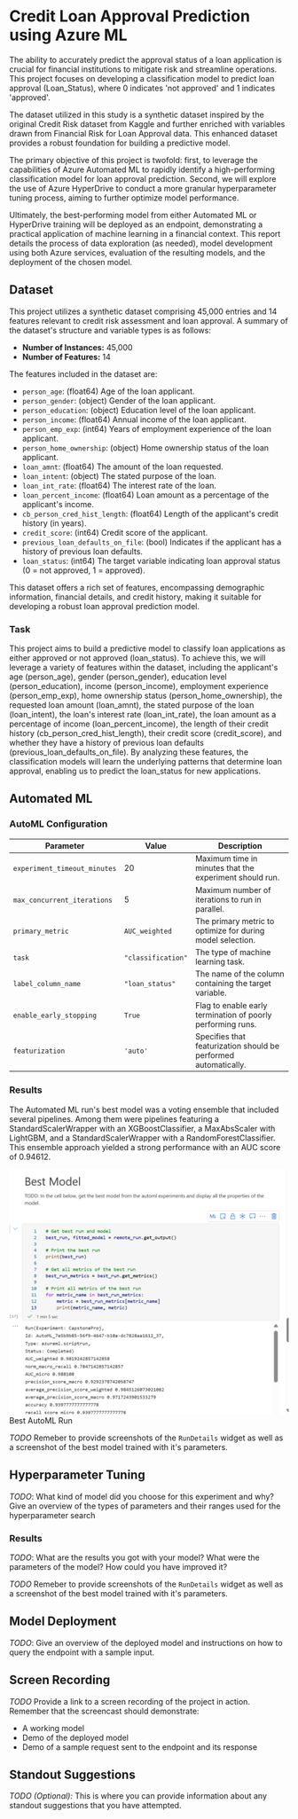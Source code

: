 # Credit Loan Approval Prediction using Azure ML

The ability to accurately predict the approval status of a loan application is crucial for financial institutions to mitigate risk and streamline operations. This project focuses on developing a classification model to predict loan approval (Loan_Status), where 0 indicates 'not approved' and 1 indicates 'approved'.

The dataset utilized in this study is a synthetic dataset inspired by the original Credit Risk dataset from Kaggle and further enriched with variables drawn from Financial Risk for Loan Approval data. This enhanced dataset provides a robust foundation for building a predictive model.

The primary objective of this project is twofold: first, to leverage the capabilities of Azure Automated ML to rapidly identify a high-performing classification model for loan approval prediction. Second, we will explore the use of Azure HyperDrive to conduct a more granular hyperparameter tuning process, aiming to further optimize model performance.

Ultimately, the best-performing model from either Automated ML or HyperDrive training will be deployed as an endpoint, demonstrating a practical application of machine learning in a financial context. This report details the process of data exploration (as needed), model development using both Azure services, evaluation of the resulting models, and the deployment of the chosen model.


## Dataset

This project utilizes a synthetic dataset comprising 45,000 entries and 14 features relevant to credit risk assessment and loan approval. A summary of the dataset's structure and variable types is as follows:

* **Number of Instances:** 45,000
* **Number of Features:** 14

The features included in the dataset are:

* `person_age`: (float64) Age of the loan applicant.
* `person_gender`: (object) Gender of the loan applicant.
* `person_education`: (object) Education level of the loan applicant.
* `person_income`: (float64) Annual income of the loan applicant.
* `person_emp_exp`: (int64) Years of employment experience of the loan applicant.
* `person_home_ownership`: (object) Home ownership status of the loan applicant.
* `loan_amnt`: (float64) The amount of the loan requested.
* `loan_intent`: (object) The stated purpose of the loan.
* `loan_int_rate`: (float64) The interest rate of the loan.
* `loan_percent_income`: (float64) Loan amount as a percentage of the applicant's income.
* `cb_person_cred_hist_length`: (float64) Length of the applicant's credit history (in years).
* `credit_score`: (int64) Credit score of the applicant.
* `previous_loan_defaults_on_file`: (bool) Indicates if the applicant has a history of previous loan defaults.
* `loan_status`: (int64) The target variable indicating loan approval status (0 = not approved, 1 = approved).

This dataset offers a rich set of features, encompassing demographic information, financial details, and credit history, making it suitable for developing a robust loan approval prediction model.



### Task

This project aims to build a predictive model to classify loan applications as either approved or not approved (loan_status). To achieve this, we will leverage a variety of features within the dataset, including the applicant's age (person_age), gender (person_gender), education level (person_education), income (person_income), employment experience (person_emp_exp), home ownership status (person_home_ownership), the requested loan amount (loan_amnt), the stated purpose of the loan (loan_intent), the loan's interest rate (loan_int_rate), the loan amount as a percentage of income (loan_percent_income), the length of their credit history (cb_person_cred_hist_length), their credit score (credit_score), and whether they have a history of previous loan defaults (previous_loan_defaults_on_file). By analyzing these features, the classification models will learn the underlying patterns that determine loan approval, enabling us to predict the loan_status for new applications.


## Automated ML

### AutoML Configuration

| Parameter                     | Value                   | Description                                                                 |
|-------------------------------|-------------------------|-----------------------------------------------------------------------------|
| `experiment_timeout_minutes`  | 20                      | Maximum time in minutes that the experiment should run.                       |
| `max_concurrent_iterations` | 5                       | Maximum number of iterations to run in parallel.                              |
| `primary_metric`            | `AUC_weighted`          | The primary metric to optimize for during model selection.                   |
| `task`                        | `"classification"`        | The type of machine learning task.                                          |
| `label_column_name`         | `"loan_status"`         | The name of the column containing the target variable.                        |
| `enable_early_stopping`     | `True`                  | Flag to enable early termination of poorly performing runs.                   |
| `featurization`               | `'auto'`                | Specifies that featurization should be performed automatically.               |             |


### Results
The Automated ML run's best model was a voting ensemble that included several pipelines. Among them were pipelines featuring a StandardScalerWrapper with an XGBoostClassifier, a MaxAbsScaler with LightGBM, and a StandardScalerWrapper with a RandomForestClassifier. This ensemble approach yielded a strong performance with an AUC score of 0.94612.

![Best Model](images\bestautomlrunnotebook.png) Best AutoML Run

*TODO* Remeber to provide screenshots of the `RunDetails` widget as well as a screenshot of the best model trained with it's parameters.

## Hyperparameter Tuning
*TODO*: What kind of model did you choose for this experiment and why? Give an overview of the types of parameters and their ranges used for the hyperparameter search


### Results
*TODO*: What are the results you got with your model? What were the parameters of the model? How could you have improved it?

*TODO* Remeber to provide screenshots of the `RunDetails` widget as well as a screenshot of the best model trained with it's parameters.

## Model Deployment
*TODO*: Give an overview of the deployed model and instructions on how to query the endpoint with a sample input.

## Screen Recording
*TODO* Provide a link to a screen recording of the project in action. Remember that the screencast should demonstrate:
- A working model
- Demo of the deployed  model
- Demo of a sample request sent to the endpoint and its response

## Standout Suggestions
*TODO (Optional):* This is where you can provide information about any standout suggestions that you have attempted.
